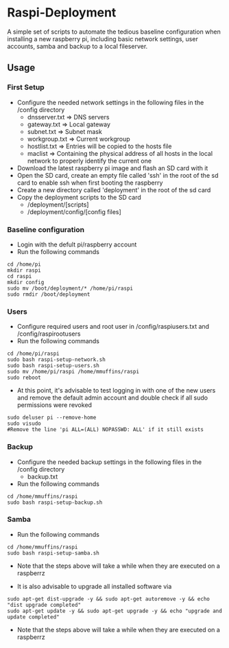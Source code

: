 # Raspi-Deployment
A simple set of scripts to automate the tedious baseline configuration when installing a new raspberry pi, including basic network settings, user accounts, samba and backup to a local fileserver.

## Usage
### First Setup
- Configure the needed network settings in the following files in the /config directory
     - dnsserver.txt => DNS servers
	 - gateway.txt => Local gateway
	 - subnet.txt => Subnet mask
	 - workgroup.txt => Current workgroup
	 - hostlist.txt => Entries will be copied to the hosts file
	 - maclist => Containing the physical address of all hosts in the local network to properly identify the current one
- Download the latest raspberry pi image and flash an SD card with it
- Open the SD card, create an empty file called 'ssh' in the root of the sd card to enable ssh when first booting the raspberry
- Create a new directory called 'deployment' in the root of the sd card
- Copy the deployment scripts to the SD card
     - /deployment/[scripts]
	 - /deployment/config/[config files]
### Baseline configuration
- Login with the defult pi/raspberry account
- Run the following commands
```
cd /home/pi
mkdir raspi
cd raspi
mkdir config
sudo mv /boot/deployment/* /home/pi/raspi
sudo rmdir /boot/deployment
```

### Users
- Configure required users and root user in /config/raspiusers.txt and /config/raspirootusers
- Run the following commands
```
cd /home/pi/raspi
sudo bash raspi-setup-network.sh
sudo bash raspi-setup-users.sh
sudo mv /home/pi/raspi /home/mmuffins/raspi
sudo reboot
```

- At this point, it's advisable to test logging in with one of the new users and remove the default admin account and double check if all sudo permissions were revoked
```
sudo deluser pi --remove-home
sudo visudo
#Remove the line 'pi ALL=(ALL) NOPASSWD: ALL' if it still exists
```

### Backup
- Configure the needed backup settings in the following files in the /config directory
     - backup.txt
- Run the following commands
```
cd /home/mmuffins/raspi
sudo bash raspi-setup-backup.sh
```

### Samba
- Run the following commands
```
cd /home/mmuffins/raspi
sudo bash raspi-setup-samba.sh
```
- Note that the steps above will take a while when they are executed on a raspberrz

- It is also advisable to upgrade all installed software via
```
sudo apt-get dist-upgrade -y && sudo apt-get autoremove -y && echo "dist upgrade completed"
sudo apt-get update -y && sudo apt-get upgrade -y && echo "upgrade and update completed"
```
- Note that the steps above will take a while when they are executed on a raspberrz

